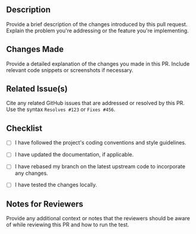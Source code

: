 ## Description

Provide a brief description of the changes introduced by this pull request. Explain the problem you're addressing or the feature you're implementing.

## Changes Made

Provide a detailed explanation of the changes you made in this PR. Include relevant code snippets or screenshots if necessary.

## Related Issue(s)

Cite any related GitHub issues that are addressed or resolved by this PR. Use the syntax `Resolves #123` or `Fixes #456`.

## Checklist

- [ ]  I have followed the project's coding conventions and style guidelines.
- [ ]  I have updated the documentation, if applicable.
- [ ]  I have rebased my branch on the latest upstream code to incorporate any changes.
- [ ]  I have tested the changes locally.


## Notes for Reviewers

Provide any additional context or notes that the reviewers should be aware of while reviewing this PR and how to run the test.
